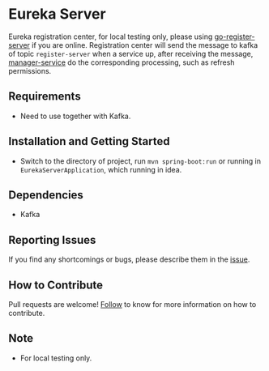 # Eureka Server

 Eureka registration center, for local testing only, please using [go-register-server](https://github.com/choerodon/go-register-server) if you are online. Registration center will send the message to kafka of topic `register-server` when a service up, after receiving the message, [manager-service](https://github.com/choerodon/manager-service) do the corresponding processing, such as refresh permissions. 

## Requirements
- Need to use together with Kafka.

## Installation and Getting Started
- Switch to the directory of project, run `mvn spring-boot:run` or running in `EurekaServerApplication`, which running in idea.

## Dependencies
- Kafka 

## Reporting Issues

If you find any shortcomings or bugs, please describe them in the [issue](https://github.com/choerodon/choerodon/issues/new?template=issue_template.md).
    
## How to Contribute
Pull requests are welcome! [Follow](https://github.com/choerodon/choerodon/blob/master/CONTRIBUTING.md) to know for more information on how to contribute.

## Note
- For local testing only.